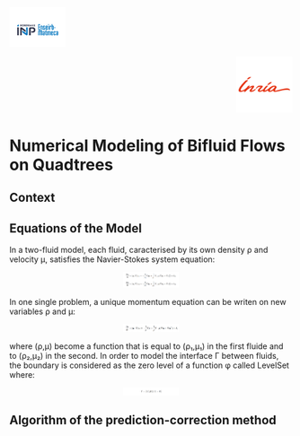 <p align="left">
  <img src="logo.png" alt="Logo Gauche" width="100"/>
</p>
<p align="right">
  <img src="logo_inria.png" alt="Logo Droit" width="100"/>
</p>



# Numerical Modeling of Bifluid Flows on Quadtrees

## Context

## Equations of the Model
In a two-fluid model, each fluid, caracterised by its own density ρ and velocity μ, satisfies the Navier-Stokes system equation:
<p align="center">
  <img src="eq1.png" alt="eqautions 1" width="100"/>
</p>

In one single problem, a unique momentum equation can be writen on new variables ρ and μ: 

<p align="center">
  <img src="eq2.png" alt="eqaution 2" width="100"/>
</p>

where (ρ,μ) become a function that is equal to (ρ₁,μ₁) in the first fluide and to (ρ₂,μ₂) in the second. In order to model the interface Γ
between fluids, the boundary is considered as the zero level of a function φ called LevelSet where:
<p align="center">
  <img src="eq3.png" alt="eqaution 3" width="100"/>
</p>



## Algorithm of the prediction-correction method